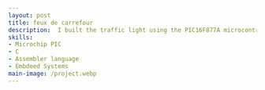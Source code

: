 ```yaml
---
layout: post
title: feux de carrefour
description:  I built the traffic light using the PIC16F877A microcontroller and a test board to test the system's functionality. The programming is done using the MikroC program.
skills: 
- Microchip PIC
- C
- Assembler language
- Embdeed Systems
main-image: /project.webp 
---
```

